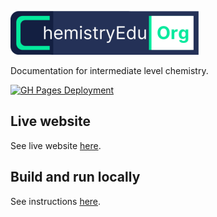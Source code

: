 ![ChemistryEdu](docs/images/logo-lite.png)

Documentation for intermediate level chemistry.

[build_icon]: https://github.com/KingChampion36/chemistryedu/actions/workflows/ci.yml/badge.svg
[build_url]: https://github.com/KingChampion36/chemistryedu/actions/workflows/ci.yml

[![GH Pages Deployment][build_icon]][build_url]

## Live website

See live website [here](https://chemistryedu.org).

## Build and run locally

See instructions [here](SETUP.md).
